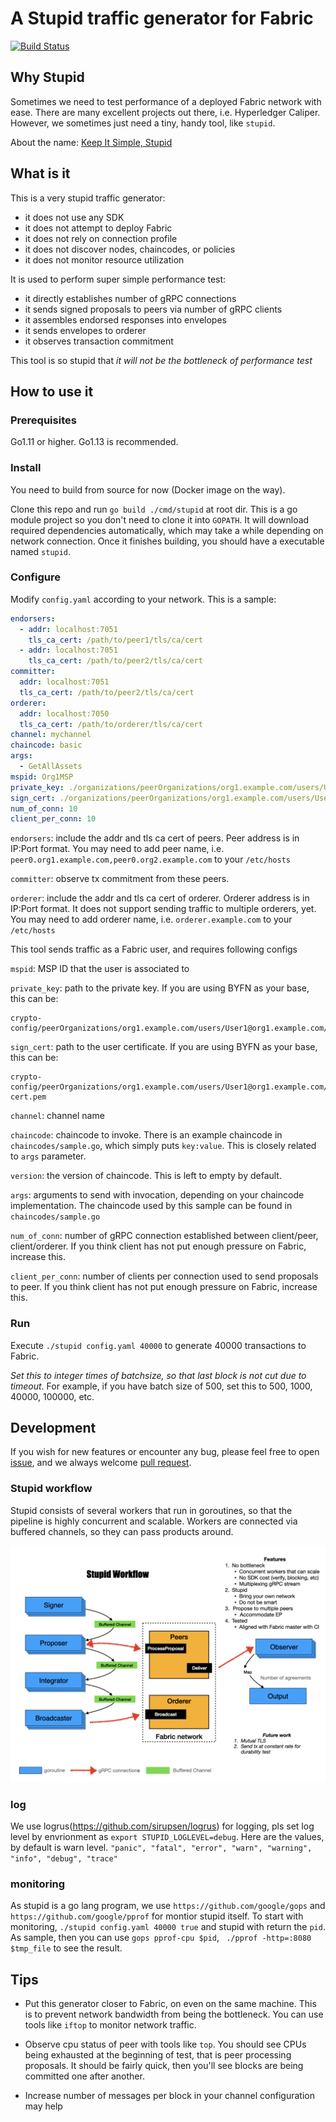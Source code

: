 # A Stupid traffic generator for Fabric

[![Build Status](https://dev.azure.com/guojiannan1101/guojiannan1101/_apis/build/status/guoger.stupid?branchName=master)](https://dev.azure.com/guojiannan1101/guojiannan1101/_build/latest?definitionId=1&branchName=master)
## Why Stupid

Sometimes we need to test performance of a deployed Fabric network with ease. There are many excellent projects out there, i.e. Hyperledger Caliper. However, we sometimes just need a tiny, handy tool, like `stupid`.

About the name: [Keep It Simple, Stupid](https://en.wikipedia.org/wiki/KISS_principle)

## What is it

This is a very stupid traffic generator:
- it does not use any SDK
- it does not attempt to deploy Fabric
- it does not rely on connection profile
- it does not discover nodes, chaincodes, or policies
- it does not monitor resource utilization

It is used to perform super simple performance test:
- it directly establishes number of gRPC connections
- it sends signed proposals to peers via number of gRPC clients
- it assembles endorsed responses into envelopes
- it sends envelopes to orderer
- it observes transaction commitment

This tool is so stupid that *it will not be the bottleneck of performance test*

## How to use it

### Prerequisites

Go1.11 or higher. Go1.13 is recommended.

### Install

You need to build from source for now (Docker image on the way).

Clone this repo and run `go build ./cmd/stupid` at root dir. This is a go module project so you don't need to clone it into `GOPATH`. It will download required dependencies automatically, which may take a while depending on network connection. Once it finishes building, you should have a executable named `stupid`.

### Configure

Modify `config.yaml` according to your network. This is a sample:
```yaml
endorsers:
  - addr: localhost:7051
    tls_ca_cert: /path/to/peer1/tls/ca/cert
  - addr: localhost:7051
    tls_ca_cert: /path/to/peer2/tls/ca/cert
committer:
  addr: localhost:7051
  tls_ca_cert: /path/to/peer2/tls/ca/cert
orderer:
  addr: localhost:7050
  tls_ca_cert: /path/to/orderer/tls/ca/cert
channel: mychannel
chaincode: basic
args:
  - GetAllAssets
mspid: Org1MSP
private_key: ./organizations/peerOrganizations/org1.example.com/users/User1@org1.example.com/msp/keystore/priv_sk
sign_cert: ./organizations/peerOrganizations/org1.example.com/users/User1@org1.example.com/msp/signcerts/User1@org1.example.com-cert.pem
num_of_conn: 10
client_per_conn: 10
```

`endorsers`: include the addr and tls ca cert of peers. Peer address is in IP:Port format. You may need to add peer name, i.e. `peer0.org1.example.com,peer0.org2.example.com` to your `/etc/hosts`

`committer`: observe tx commitment from these peers.

`orderer`: include the addr and tls ca cert of orderer. Orderer address is in IP:Port format. It does not support sending traffic to multiple orderers, yet. You may need to add orderer name, i.e. `orderer.example.com` to your `/etc/hosts`

This tool sends traffic as a Fabric user, and requires following configs

`mspid`: MSP ID that the user is associated to

`private_key`: path to the private key. If you are using BYFN as your base, this can be:
```
crypto-config/peerOrganizations/org1.example.com/users/User1@org1.example.com/msp/keystore/priv_sk
```

`sign_cert`: path to the user certificate. If you are using BYFN as your base, this can be:
```
crypto-config/peerOrganizations/org1.example.com/users/User1@org1.example.com/msp/signcerts/User1@org1.example.com-cert.pem
```

`channel`: channel name

`chaincode`: chaincode to invoke. There is an example chaincode in `chaincodes/sample.go`, which simply puts `key:value`. This is closely related to `args` parameter.

`version`: the version of chaincode. This is left to empty by default.

`args`: arguments to send with invocation, depending on your chaincode implementation. The chaincode used by this sample can be found in `chaincodes/sample.go`

`num_of_conn`: number of gRPC connection established between client/peer, client/orderer. If you think client has not put enough pressure on Fabric, increase this.

`client_per_conn`: number of clients per connection used to send proposals to peer. If you think client has not put enough pressure on Fabric, increase this.

### Run

Execute `./stupid config.yaml 40000` to generate 40000 transactions to Fabric.

*Set this to integer times of batchsize, so that last block is not cut due to timeout*. For example, if you have batch size of 500, set this to 500, 1000, 40000, 100000, etc.


## Development

If you wish for new features or encounter any bug, please feel free to open [issue](https://github.com/guoger/stupid/issues), and we always welcome [pull request](https://github.com/guoger/stupid/pulls).

### Stupid workflow

Stupid consists of several workers that run in goroutines, so that the pipeline is highly concurrent and scalable. Workers are connected via buffered channels, so they can pass products around.

![stupid workflow](stupid.jpeg)

### log

We use logrus(https://github.com/sirupsen/logrus) for logging, pls set log level by envrionment as `export STUPID_LOGLEVEL=debug`.
Here are the values, by default is warn level.
`"panic", "fatal", "error", "warn", "warning", "info", "debug", "trace"`

### monitoring

As stupid is a go lang program, we use `https://github.com/google/gops` and `https://github.com/google/pprof` for montior stupid itself.
To start with monitoring, `./stupid config.yaml 40000 true` and stupid with return the `pid`.
As sample, then you can use `gops pprof-cpu $pid`, ` ./pprof -http=:8080 $tmp_file` to see the result.

## Tips

- Put this generator closer to Fabric, on even on the same machine. This is to prevent network bandwidth from being the bottleneck. You can use tools like `iftop` to monitor network traffic.

- Observe cpu status of peer with tools like `top`. You should see CPUs being exhausted at the beginning of test, that is peer processing proposals. It should be fairly quick, then you'll see blocks are being committed one after another.

- Increase number of messages per block in your channel configuration may help 
